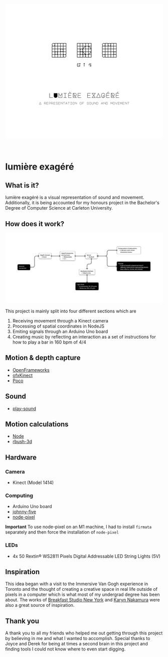 <p align="center">
  <img width="600" src="./assets/logo.png">
</p>

<br>

# lumière exagéré

## What is it?
lumière exagéré is a visual representation of sound and movement. Additionally, it is being accounted for my honours project in the Bachelor's Degree of Computer Science at Carleton University.

## How does it work?
<img width="600" src="./assets/diagram.png">

This project is mainly split into four different sections which are
 
1. Receiving movement through a Kinect camera
2. Processing of spatial coordinates in NodeJS
3. Emiting signals through an Arduino Uno board
4. Creating music by reflecting an interaction as a set of instructions for how to play a bar in 160 bpm of 4/4

## Motion & depth capture
- [OpenFrameworks](https://openframeworks.cc/)
- [ofxKinect](https://github.com/ofTheo/ofxKinect)
- [Poco](https://pocoproject.org/)

## Sound 
- [play-sound](https://github.com/shime/play-sound)

## Motion calculations
- [Node](https://nodejs.org/en/)
- [rbush-3d](https://github.com/Eronana/rbush-3d)

## Hardware

### Camera
- Kinect (Model 1414)

### Computing
- Arduino Uno board
- [johnny-five](https://github.com/rwaldron/johnny-five)
- [node-pixel](https://github.com/ajfisher/node-pixel)

**Important**
To use node-pixel on an M1 machine, I had to install `firmata` separately and then force the installation of `node-pixel`

### LEDs
- 4x 50 Rextin® WS2811 Pixels Digital Addressable LED String Lights (5V)

## Inspiration

This idea began with a visit to the Immersive Van Gogh experience in Toronto and the thought of creating a creative space in real life outside of pixels in a computer which is what most of my undergrad degree has been about. The works of [Breakfast Studio New York](https://breakfastny.com/) and [Karyn Nakamura](https://karynnakamura.com/) were also a great source of inspiration.

## Thank you
A thank you to all my friends who helped me out getting through this project by believing in me and what I wanted to accomplish. Special thanks to Joyce and Derek for being at times a second brain in this project and finding tools I could not know where to even start digging.
